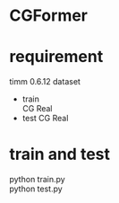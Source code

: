 # CGFormer

# requirement
timm 0.6.12
dataset  
* train  
  CG
  Real
* test
  CG
  Real

# train and test
python train.py  
python test.py
